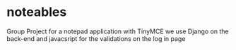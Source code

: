 # noteables
Group Project for a notepad application with TinyMCE
we use Django on the back-end and javacsript for the validations on the log in page
